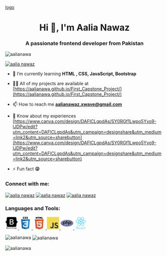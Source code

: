 [logo](https://github.com/aalianawa/aalianawa/blob/main/istockphoto-537331500-612x612.jpg)
<h1 align="center">Hi 👋, I'm Aalia Nawaz</h1>
<h3 align="center">A passionate frontend developer from Pakistan</h3>

<p align="left"> <img src="https://komarev.com/ghpvc/?username=aalianawa&label=Profile%20views&color=0e75b6&style=flat" alt="aalianawa" /> </p>

<p align="left"> <a href="https://twitter.com/aalia nawaz" target="blank"><img src="https://img.shields.io/twitter/follow/aalia nawaz?logo=twitter&style=for-the-badge" alt="aalia nawaz" /></a> </p>

- 🌱 I’m currently learning **HTML , CSS, JavaScript, Bootstrap**

- 👨‍💻 All of my projects are available at [https://aalianawa.github.io/First_Capstone_Project/](https://aalianawa.github.io/First_Capstone_Project/)

- 📫 How to reach me **aalianawaz.xwave@gmail.com**

- 📄 Know about my experiences [https://www.canva.com/design/DAFlCLgpdAs/SY0RGf1Lwpo5Yvo9-lJDPw/edit?utm_content=DAFlCLgpdAs&utm_campaign=designshare&utm_medium=link2&utm_source=sharebutton](https://www.canva.com/design/DAFlCLgpdAs/SY0RGf1Lwpo5Yvo9-lJDPw/edit?utm_content=DAFlCLgpdAs&utm_campaign=designshare&utm_medium=link2&utm_source=sharebutton)

- ⚡ Fun fact **😜**

<h3 align="left">Connect with me:</h3>
<p align="left">
<a href="https://twitter.com/aalia nawaz" target="blank"><img align="center" src="https://raw.githubusercontent.com/rahuldkjain/github-profile-readme-generator/master/src/images/icons/Social/twitter.svg" alt="aalia nawaz" height="30" width="40" /></a>
<a href="https://linkedin.com/in/aalia nawaz" target="blank"><img align="center" src="https://raw.githubusercontent.com/rahuldkjain/github-profile-readme-generator/master/src/images/icons/Social/linked-in-alt.svg" alt="aalia nawaz" height="30" width="40" /></a>
<a href="https://instagram.com/aalia nawaz" target="blank"><img align="center" src="https://raw.githubusercontent.com/rahuldkjain/github-profile-readme-generator/master/src/images/icons/Social/instagram.svg" alt="aalia nawaz" height="30" width="40" /></a>
</p>

<h3 align="left">Languages and Tools:</h3>
<p align="left"> <a href="https://getbootstrap.com" target="_blank" rel="noreferrer"> <img src="https://raw.githubusercontent.com/devicons/devicon/master/icons/bootstrap/bootstrap-plain-wordmark.svg" alt="bootstrap" width="40" height="40"/> </a> <a href="https://www.w3schools.com/css/" target="_blank" rel="noreferrer"> <img src="https://raw.githubusercontent.com/devicons/devicon/master/icons/css3/css3-original-wordmark.svg" alt="css3" width="40" height="40"/> </a> <a href="https://www.w3.org/html/" target="_blank" rel="noreferrer"> <img src="https://raw.githubusercontent.com/devicons/devicon/master/icons/html5/html5-original-wordmark.svg" alt="html5" width="40" height="40"/> </a> <a href="https://developer.mozilla.org/en-US/docs/Web/JavaScript" target="_blank" rel="noreferrer"> <img src="https://raw.githubusercontent.com/devicons/devicon/master/icons/javascript/javascript-original.svg" alt="javascript" width="40" height="40"/> </a> <a href="https://www.php.net" target="_blank" rel="noreferrer"> <img src="https://raw.githubusercontent.com/devicons/devicon/master/icons/php/php-original.svg" alt="php" width="40" height="40"/> </a> <a href="https://reactjs.org/" target="_blank" rel="noreferrer"> <img src="https://raw.githubusercontent.com/devicons/devicon/master/icons/react/react-original-wordmark.svg" alt="react" width="40" height="40"/> </a> </p>

<p><img align="left" src="https://github-readme-stats.vercel.app/api/top-langs?username=aalianawa&show_icons=true&locale=en&layout=compact" alt="aalianawa" /></p>

<p>&nbsp;<img align="center" src="https://github-readme-stats.vercel.app/api?username=aalianawa&show_icons=true&locale=en" alt="aalianawa" /></p>

<p><img align="center" src="https://github-readme-streak-stats.herokuapp.com/?user=aalianawa&" alt="aalianawa" /></p>
